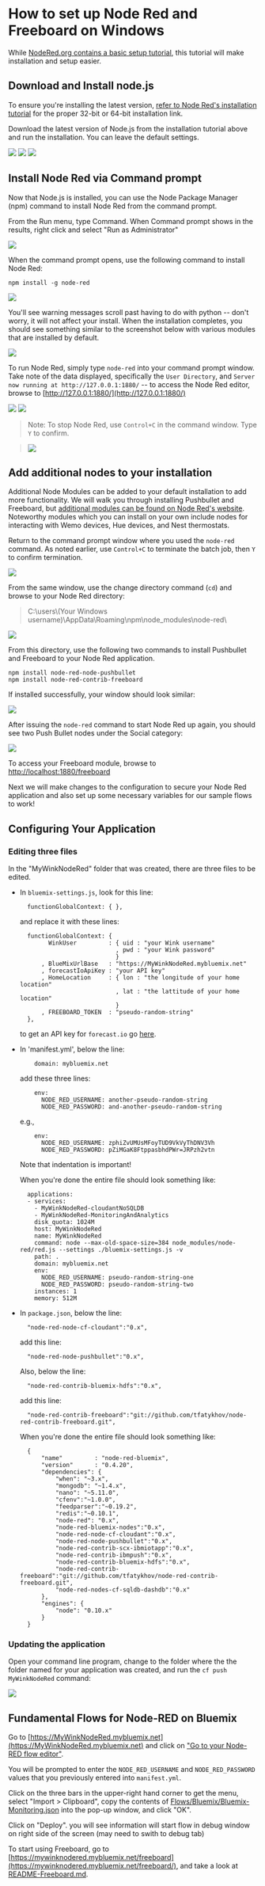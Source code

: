 # How to set up Node Red and Freeboard on Windows

While [NodeRed.org contains a basic setup tutorial](http://nodered.org/docs/getting-started/installation.html), this tutorial will make installation and setup easier.

## Download and Install node.js
To ensure you're installing the latest version, [refer to Node Red's installation tutorial](http://nodered.org/docs/getting-started/installation.html) for the proper 32-bit or 64-bit installation link.

Download the latest version of Node.js from the installation tutorial above and run the installation. You can leave the default settings.

<img src='images/Windows/001.PNG'/>

<img src='images/Windows/002.PNG'/>

<img src='images/Windows/003.PNG'/>

## Install Node Red via Command prompt

Now that Node.js is installed, you can use the Node Package Manager (npm) command to install Node Red from the command prompt.

From the Run menu, type Command. When Command prompt shows in the results, right click and select "Run as Administrator"

<img src='images/Windows/004.PNG'/>

When the command prompt opens, use the following command to install Node Red:

    npm install -g node-red

<img src='images/Windows/005.PNG'/>

You'll see warning messages scroll past having to do with python -- don't worry, it will not affect your install. When the installation completes, you should see something similar to the screenshot below with various modules that are installed by default.

<img src='images/Windows/006.PNG'/>

To run Node Red, simply type `node-red` into your command prompt window. Take note of the data displayed, specifically the `User Directory`, and `Server now running at http://127.0.0.1:1880/` -- to access the Node Red editor, browse to [http://127.0.0.1:1880/](http://127.0.0.1:1880/) 

<img src='images/Windows/007.PNG'/>

<img src='images/Windows/008.PNG'/>

> Note: To stop Node Red, use `Control+C` in the command window. Type `Y` to confirm.

> <img src='images/Windows/009.PNG'/>


## Add additional nodes to your installation

Additional Node Modules can be added to your default installation to add more functionality. We will walk you through installing Pushbullet and Freeboard, but [additional modules can be found on Node Red's website](http://flows.nodered.org/). Noteworthy modules which you can install on your own include nodes for interacting with Wemo devices, Hue devices, and Nest thermostats.

Return to the command prompt window where you used the `node-red` command. As noted earlier, use `Control+C` to terminate the batch job, then `Y` to confirm termination.

<img src='images/Windows/009.PNG'/>  

From the same window, use the change directory command (`cd`) and browse to your Node Red directory:
>C:\users\\(Your Windows username)\AppData\Roaming\npm\node_modules\node-red\

<img src='images/Windows/010.PNG'/>

From this directory, use the following two commands to install Pushbullet and Freeboard to your Node Red application.

    npm install node-red-node-pushbullet
	npm install node-red-contrib-freeboard

If installed successfully, your window should look similar:

<img src='images/Windows/011.PNG'/>


After issuing the `node-red` command to start Node Red up again, you should see two Push Bullet nodes under the Social category:

<img src='images/Windows/013.PNG'/>

To access your Freeboard module, browse to [http://localhost:1880/freeboard](http://localhost:1880/freeboard)

Next we will make changes to the configuration to secure your Node Red application and also set up some necessary variables for our sample flows to work!

## Configuring Your Application

### Editing three files
In the "MyWinkNodeRed" folder that was created,
there are three files to be edited.

* In `bluemix-settings.js`,
look for this line:

        functionGlobalContext: { },

    and replace it with these lines:

        functionGlobalContext: {
              WinkUser         : { uid : "your Wink username"
                                 , pwd : "your Wink password"
                                 }
            , BlueMixUrlBase   : "https://MyWinkNodeRed.mybluemix.net"
            , forecastIoApiKey : "your API key"
            , HomeLocation     : { lon : "the longitude of your home location"
                                 , lat : "the lattitude of your home location"
                                 }
            , FREEBOARD_TOKEN  : "pseudo-random-string"
        },

    to get an API key for `forecast.io` go [here](https://developer.forecast.io).

* In 'manifest.yml',
below the line:

          domain: mybluemix.net

    add these three lines:

          env:
            NODE_RED_USERNAME: another-pseudo-random-string
            NODE_RED_PASSWORD: and-another-pseudo-random-string

    e.g.,

          env:
            NODE_RED_USERNAME: zphiZvUMUsMFoyTUD9VkVyThDNV3Vh
            NODE_RED_PASSWORD: pZiMGaK8FtppasbhdPWr=JRPzh2vtn

    Note that indentation is important!

    When you're done the entire file should look something like:

        applications:
        - services:
          - MyWinkNodeRed-cloudantNoSQLDB
          - MyWinkNodeRed-MonitoringAndAnalytics
          disk_quota: 1024M
          host: MyWinkNodeRed
          name: MyWinkNodeRed
          command: node --max-old-space-size=384 node_modules/node-red/red.js --settings ./bluemix-settings.js -v
          path: .
          domain: mybluemix.net
          env:
            NODE_RED_USERNAME: pseudo-random-string-one
            NODE_RED_PASSWORD: pseudo-random-string-two
          instances: 1
          memory: 512M

* In `package.json`,
below the line:

        "node-red-node-cf-cloudant":"0.x",

    add this line:

        "node-red-node-pushbullet":"0.x",

    Also, below the line:

        "node-red-contrib-bluemix-hdfs":"0.x",

    add this line:

        "node-red-contrib-freeboard":"git://github.com/tfatykhov/node-red-contrib-freeboard.git",

    When you're done the entire file should look something like:

        {
            "name"         : "node-red-bluemix",
            "version"      : "0.4.20",
            "dependencies": {
                "when": "~3.x",
                "mongodb": "~1.4.x",
                "nano": "~5.11.0",
                "cfenv":"~1.0.0",
                "feedparser":"~0.19.2",
                "redis":"~0.10.1",
                "node-red": "0.x",
                "node-red-bluemix-nodes":"0.x",
                "node-red-node-cf-cloudant":"0.x",
                "node-red-node-pushbullet":"0.x",
                "node-red-contrib-scx-ibmiotapp":"0.x",
                "node-red-contrib-ibmpush":"0.x",
                "node-red-contrib-bluemix-hdfs":"0.x",
                "node-red-contrib-freeboard":"git://github.com/tfatykhov/node-red-contrib-freeboard.git",
                "node-red-nodes-cf-sqldb-dashdb":"0.x"
            },
            "engines": {
                "node": "0.10.x"
            }
        }

### Updating the application
Open your command line program,
change to the folder where the the folder named for your application was created,
and run the `cf push MyWinkNodeRed` command:

<img src='images/12.png'/>

## Fundamental Flows for Node-RED on Bluemix
Go to [https://MyWinkNodeRed.mybluemix.net](https://MyWinkNodeRed.mybluemix.net) and click on 
["Go to your Node-RED flow editor"](https://mywinknodered.mybluemix.net/red).

You will be prompted to enter the `NODE_RED_USERNAME` and `NODE_RED_PASSWORD` values
that you previously entered into `manifest.yml`.

Click on the three bars in the upper-right hand corner to get the menu,
select "Import > Clipboard",
copy the contents of [Flows/Bluemix/Bluemix-Monitoring.json](Flows/Bluemix/Bluemix-Monitoring.json)
into the pop-up window,
and click "OK".

Click on "Deploy". you will see information will start flow in debug window on right side of the screen (may need to swith to debug tab)

To start using Freeboard,
go to [https://mywinknodered.mybluemix.net/freeboard](https://mywinknodered.mybluemix.net/freeboard/),
and take a look at [README-Freeboard.md](README-Freeboard.md).
